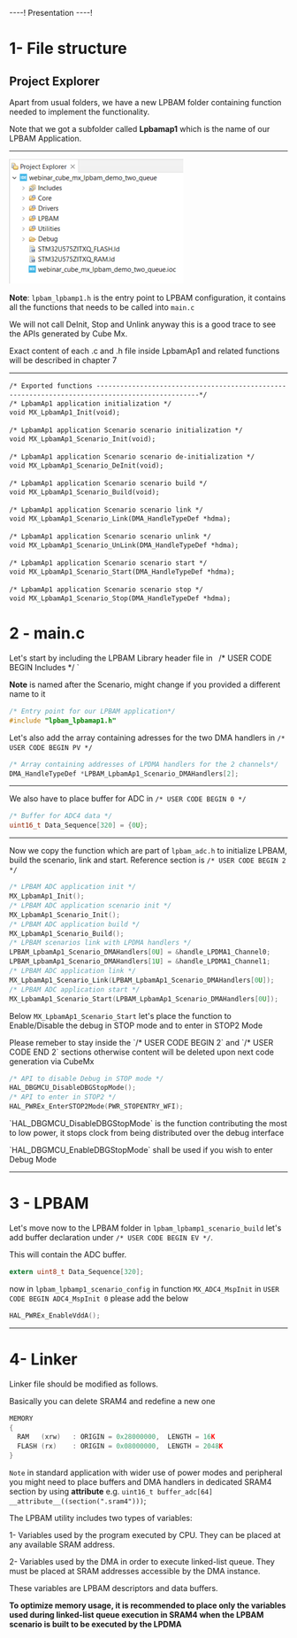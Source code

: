 ----!
Presentation
----!

<!-- # **Cube IDE** #  -->

<!--this whole chapter can be turned in presentation mode  -->

# 1- File structure

## Project Explorer

Apart from usual folders, we have a new LPBAM folder containing function needed to implement the functionality.
  
  
Note that we got a subfolder called **Lpbamap1** which is the name of our LPBAM Application.

---

<!-- here we can add a description of what to expect in the various folders -->

![lpbam config](./img/01.png)

**Note**: `lpbam_lpbamp1.h`  is the entry point to LPBAM configuration, it contains all the functions that needs to be called into `main.c`

We will not call DeInit, Stop and Unlink anyway this is a good trace to see the APIs generated by Cube Mx.


<ainfo>
Exact content of each .c and .h file inside LpbamAp1 and related functions will be described in chapter 7
</ainfo>

---

```c-nc
/* Exported functions ------------------------------------------------------------------------------------------------*/
/* LpbamAp1 application initialization */
void MX_LpbamAp1_Init(void);

/* LpbamAp1 application Scenario scenario initialization */
void MX_LpbamAp1_Scenario_Init(void);

/* LpbamAp1 application Scenario scenario de-initialization */
void MX_LpbamAp1_Scenario_DeInit(void);

/* LpbamAp1 application Scenario scenario build */
void MX_LpbamAp1_Scenario_Build(void);

/* LpbamAp1 application Scenario scenario link */
void MX_LpbamAp1_Scenario_Link(DMA_HandleTypeDef *hdma);

/* LpbamAp1 application Scenario scenario unlink */
void MX_LpbamAp1_Scenario_UnLink(DMA_HandleTypeDef *hdma);

/* LpbamAp1 application Scenario scenario start */
void MX_LpbamAp1_Scenario_Start(DMA_HandleTypeDef *hdma);

/* LpbamAp1 application Scenario scenario stop */
void MX_LpbamAp1_Scenario_Stop(DMA_HandleTypeDef *hdma);

```
# 2 - main.c

Let's start by including the LPBAM Library header file in `
 `/* USER CODE BEGIN Includes */ `

**Note** is named after the Scenario, might change if you provided a different name to it
  
```c
/* Entry point for our LPBAM application*/
#include "lpbam_lpbamap1.h"
```

Let's also add the array containing adresses for the two DMA handlers in `/* USER CODE BEGIN PV */`

```c
/* Array containing addresses of LPDMA handlers for the 2 channels*/
DMA_HandleTypeDef *LPBAM_LpbamAp1_Scenario_DMAHandlers[2];
```
---

We also have to place buffer for ADC
in `/* USER CODE BEGIN 0 */`

```c
/* Buffer for ADC4 data */
uint16_t Data_Sequence[320] = {0U};
```

---

Now we copy the function which are part of `lpbam_adc.h` to initialize LPBAM, build the scenario, link and start. Reference section is `/* USER CODE BEGIN 2 */ `  

```c
/* LPBAM ADC application init */
MX_LpbamAp1_Init();
/* LPBAM ADC application scenario init */
MX_LpbamAp1_Scenario_Init();
/* LPBAM ADC application build */
MX_LpbamAp1_Scenario_Build();
/* LPBAM scenarios link with LPDMA handlers */
LPBAM_LpbamAp1_Scenario_DMAHandlers[0U] = &handle_LPDMA1_Channel0;
LPBAM_LpbamAp1_Scenario_DMAHandlers[1U] = &handle_LPDMA1_Channel1;
/* LPBAM ADC application link */
MX_LpbamAp1_Scenario_Link(LPBAM_LpbamAp1_Scenario_DMAHandlers[0U]);
/* LPBAM ADC application start */
MX_LpbamAp1_Scenario_Start(LPBAM_LpbamAp1_Scenario_DMAHandlers[0U]);
```
Below `MX_LpbamAp1_Scenario_Start` let's place
the function to Enable/Disable the debug in STOP mode and to enter in STOP2 Mode 

<ainfo>
Please remeber to stay inside the `/* USER CODE BEGIN 2` and `/* USER CODE END 2` sections otherwise content will be deleted upon next code generation via CubeMx
</ainfo>

```c
/* API to disable Debug in STOP mode */
HAL_DBGMCU_DisableDBGStopMode();
/* API to enter in STOP2 */
HAL_PWREx_EnterSTOP2Mode(PWR_STOPENTRY_WFI);
```

<ainfo>
 `HAL_DBGMCU_DisableDBGStopMode` is the function contributing the most to low power, it stops clock from being distributed over the debug interface
 </ainfo>
<p>

</p>
 <awarning>
 `HAL_DBGMCU_EnableDBGStopMode` shall be used if you wish to enter Debug Mode
 </awarning>

---
# 3 - LPBAM 

Let's move now to the LPBAM folder
 in `lpbam_lpbamp1_scenario_build` let's add buffer declaration under `/* USER CODE BEGIN EV */`.
 
 This will contain the ADC buffer.

 ```c
extern uint8_t Data_Sequence[320];
 ```
now in `lpbam_lpbamp1_scenario_config`
in function `MX_ADC4_MspInit`  in `USER CODE BEGIN ADC4_MspInit 0` please add the below 

```c
HAL_PWREx_EnableVddA();
```
---

# 4- Linker

Linker file should be modified as follows.
  
Basically you can delete SRAM4 and redefine a new one

```c
MEMORY
{
  RAM	(xrw)	: ORIGIN = 0x28000000,	LENGTH = 16K
  FLASH	(rx)	: ORIGIN = 0x08000000,	LENGTH = 2048K
}
```

`Note` in standard application with wider use of power modes and peripheral you might need to place buffers and DMA handlers in dedicated SRAM4 section by using __attribute__ e.g.
 `uint16_t buffer_adc[64] __attribute__((section(".sram4")))`;


<ainfo>
The LPBAM utility includes two types of variables:

1- Variables used by the program executed by CPU. They can be placed at any available SRAM address.

2- Variables used by the DMA in order to execute linked-list queue. They must be placed at SRAM addresses accessible by the DMA instance.

These variables are LPBAM descriptors and data buffers.

**To optimize memory usage, it is recommended to place only the variables used during linked-list queue execution in SRAM4 when the LPBAM scenario is built to be executed by the LPDMA**

</ainfo>



